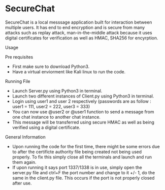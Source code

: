 # SecureChat

SecureChat is a local messsage application built for interaction between multiple users. It has end to end encryption and is secure from many attacks such as replay attack, man-in-the-middle attack because it uses digital certificates for verification as well as HMAC, SHA256 for encyrption.

Usage

Pre requisites
* First make sure to download Python3.
* Have a virtual enviorment like Kali linux to run the code.

Running File
* Launch Server.py using Python3 in terminal.
* Launch two different instances of Client.py using Python3 in terminal.
* Login using user1 and user 2 respectively (passwords are as follow : user1 = 111, user2 = 222,  user3 = 333)
* You can now use @user2 or @user1 function to send a message from one chat instance to another chat instance. 
* This message will be transferred using secure HMAC as well as being verified using a digital certificate. 

General Information
* Upon running the code for the first time, there might be some errors due to after the certificte authority file being created not being used properly. To fix this simply close all the terminals and launch and run them again. 
* If upon running it says port 1337/1338 is in use, simply open the server.py file and ctrl+F the port number and change to it +/- 1, do the same in the client.py file. This occurs if the port is not properly closed after use. 
